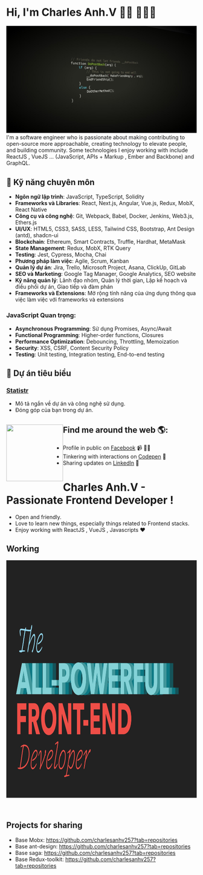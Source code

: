 # Hi, I'm Charles Anh.V 👋🏾 👩🏾‍💻

<img src="https://github.com/charlesanhv257/charlesanhv257/blob/main/wp9641785.jpg?raw=true" alt="frontend developer by charlesAnh.V">
I'm a software engineer who is passionate about making contributing to open-source more approachable, creating technology to elevate people, and building community. Some technologies I enjoy working with include ReactJS , VueJS ... (JavaScript, APIs + Markup , Ember and Backbone) and GraphQL.

## 🚀 Kỹ năng chuyên môn

- **Ngôn ngữ lập trình**: JavaScript, TypeScript, Solidity
- **Frameworks và Libraries**: React, Next.js, Angular, Vue.js, Redux, MobX, React Native
- **Công cụ và công nghệ**: Git, Webpack, Babel, Docker, Jenkins, Web3.js, Ethers.js
- **UI/UX**: HTML5, CSS3, SASS, LESS, Tailwind CSS, Bootstrap, Ant Design (antd), shadcn-ui
- **Blockchain**: Ethereum, Smart Contracts, Truffle, Hardhat, MetaMask
- **State Management**: Redux, MobX, RTK Query
- **Testing**: Jest, Cypress, Mocha, Chai
- **Phương pháp làm việc**: Agile, Scrum, Kanban
- **Quản lý dự án**: Jira, Trello, Microsoft Project, Asana, ClickUp, GitLab
- **SEO và Marketing**: Google Tag Manager, Google Analytics, SEO website
- **Kỹ năng quản lý**: Lãnh đạo nhóm, Quản lý thời gian, Lập kế hoạch và điều phối dự án, Giao tiếp và đàm phán
- **Frameworks và Extensions**: Mở rộng tính năng của ứng dụng thông qua việc làm việc với frameworks và extensions

### JavaScript Quan trọng:
- **Asynchronous Programming**: Sử dụng Promises, Async/Await
- **Functional Programming**: Higher-order functions, Closures
- **Performance Optimization**: Debouncing, Throttling, Memoization
- **Security**: XSS, CSRF, Content Security Policy
- **Testing**: Unit testing, Integration testing, End-to-end testing

## 🌟 Dự án tiêu biểu
### [Statistr](https://statistr.com/)
- Mô tả ngắn về dự án và công nghệ sử dụng.
- Đóng góp của bạn trong dự án.

## Find me around the web 🌎: <a href="https://github.com/sponsors/M0nica"><img align="left" width="150" height="150" src="https://github.com/M0nica/M0nica/blob/main/octomonica/m0nica-octocat-rotating.gif?raw=true"></a>
- Profile in public on <a href="https://www.facebook.com/developer257/">Facebook</a> 📹 ✍🏾
- Tinkering with interactions on <a href="https://codepen.io/charlesanhv257"> Codepen</a> 🏓
- Sharing updates on <a href="https://www.linkedin.com/in/anhv-charles-325124233/">LinkedIn</a> 💼



# Charles Anh.V - Passionate Frontend Developer !

- Open and friendly.
- Love to learn new things, especially things related to Frontend stacks.
- Enjoy working with ReactJS , VueJS , Javascripts ❤

## Working 
<a href="https://github.com/charlesanhv257"><img align="center" width="100%" height="628" src="https://github.com/charlesanhv257/charlesanhv257/blob/main/wp9641797.png?raw=true"></a>

<br />

## Projects for sharing

- Base Mobx: https://github.com/charlesanhv257?tab=repositories
- Base ant-design: https://github.com/charlesanhv257?tab=repositories
- Base saga: https://github.com/charlesanhv257?tab=repositories
- Base Redux-toolkit: https://github.com/charlesanhv257?tab=repositories
